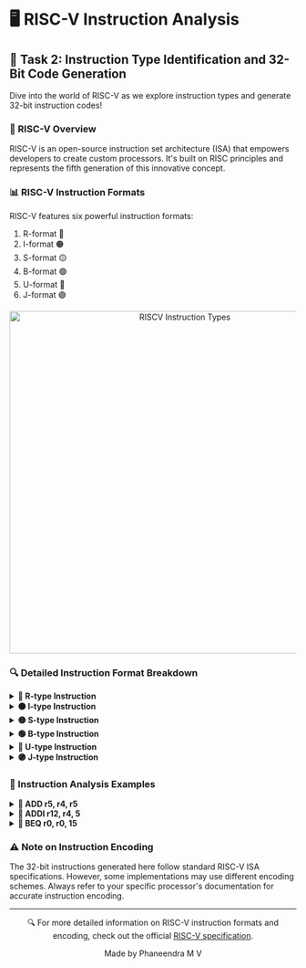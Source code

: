 # 🖥️ RISC-V Instruction Analysis

## 🎯 Task 2: Instruction Type Identification and 32-Bit Code Generation

Dive into the world of RISC-V as we explore instruction types and generate 32-bit instruction codes!

### 🧠 RISC-V Overview

RISC-V is an open-source instruction set architecture (ISA) that empowers developers to create custom processors. It's built on RISC principles and represents the fifth generation of this innovative concept.

### 📊 RISC-V Instruction Formats

RISC-V features six powerful instruction formats:

1. R-format 🔴
2. I-format 🟠
3. S-format 🟡
4. B-format 🟢
5. U-format 🔵
6. J-format 🟣

<p align="center">
  <img src="https://github.com/maazm007/vsdsquadron-mini-internship/assets/83294849/f8e6fd22-79c5-4f6c-b59f-2b38fdb62c0e" alt="RISCV Instruction Types" width="600"/>
</p>

### 🔍 Detailed Instruction Format Breakdown

<details>
<summary><b>🔴 R-type Instruction</b></summary>

<p align="center">
  <img src="https://github.com/maazm007/vsdsquadron-mini-internship/assets/83294849/4a17f03e-ae74-4809-a8d9-79924fb8b421" alt="R-type" width="500"/>
</p>

- 🔹 Used for: Register-to-register operations
- 🔹 Fields: opcode (7 bits), rd (5 bits), func3 (3 bits), rs1 (5 bits), rs2 (5 bits), func7 (7 bits)
</details>

<details>
<summary><b>🟠 I-type Instruction</b></summary>

<p align="center">
  <img src="https://github.com/maazm007/vsdsquadron-mini-internship/assets/83294849/4a53f5fa-d55a-4308-8f93-a0f2f9aedba0" alt="I-type" width="500"/>
</p>

- 🔹 Used for: Immediate and load operations
- 🔹 Fields: opcode (7 bits), rd (5 bits), func3 (3 bits), rs1 (5 bits), imm[11:0] (12 bits)
</details>

<details>
<summary><b>🟡 S-type Instruction</b></summary>

<p align="center">
  <img src="https://github.com/maazm007/vsdsquadron-mini-internship/assets/83294849/fc9ddedc-4c99-4b6f-9765-c2e8c8e29302" alt="S-type" width="500"/>
</p>

- 🔹 Used for: Store operations
- 🔹 Fields: opcode (7 bits), imm[4:0] (5 bits), func3 (3 bits), rs1 (5 bits), rs2 (5 bits), imm[11:5] (7 bits)
</details>

<details>
<summary><b>🟢 B-type Instruction</b></summary>

<p align="center">
  <img src="https://github.com/maazm007/vsdsquadron-mini-internship/assets/83294849/14486f41-f3e4-4c4a-85b0-9acc56be3f46" alt="B-type" width="500"/>
</p>

- 🔹 Used for: Branching operations
- 🔹 Fields: opcode (7 bits), imm[11] (1 bit), imm[4:1] (4 bits), func3 (3 bits), rs1 (5 bits), rs2 (5 bits), imm[10:5] (6 bits), imm[12] (1 bit)
</details>

<details>
<summary><b>🔵 U-type Instruction</b></summary>

<p align="center">
  <img src="https://github.com/maazm007/vsdsquadron-mini-internship/assets/83294849/4f3df58b-8c0c-45c6-ba39-a196547dd38f" alt="U-type" width="500"/>
</p>

- 🔹 Used for: Upper immediate instructions
- 🔹 Fields: opcode (7 bits), rd (5 bits), imm[31:12] (20 bits)
</details>

<details>
<summary><b>🟣 J-type Instruction</b></summary>

<p align="center">
  <img src="https://github.com/maazm007/vsdsquadron-mini-internship/assets/83294849/5dc9a9be-4048-4a35-a99e-7b4a0075caa0" alt="J-type" width="500"/>
</p>

- 🔹 Used for: Jump operations
- 🔹 Fields: opcode (7 bits), rd (5 bits), imm[20|10:1|11|19:12] (20 bits)
</details>

### 🧪 Instruction Analysis Examples

<details>
<summary><b>📝 ADD r5, r4, r5</b></summary>

- Type: R-type 🔴
- Opcode: `0110011`
- rd: `00101`
- func3: `000`
- rs1: `00100`
- rs2: `00101`
- func7: `0000000`

32-bit instruction: 
```
0000000 00101 00100 000 00101 0110011
```
</details>

<details>
<summary><b>📝 ADDI r12, r4, 5</b></summary>

- Type: I-type 🟠
- Opcode: `0010011`
- rd: `01100`
- func3: `000`
- rs1: `00100`
- imm[11:0]: `000000000101`

32-bit instruction:
```
000000000101_00100_000_01100_0010011
```
</details>

<details>
<summary><b>📝 BEQ r0, r0, 15</b></summary>

- Type: B-type 🟢
- Opcode: `1100011`
- imm[12|10:5]: `000000`
- rs2: `00000`
- rs1: `00000`
- func3: `000`
- imm[4:1|11]: `11110`

32-bit instruction:
```
0_000000_00000_00000_000_1111_0_1100011
```
</details>

### ⚠️ Note on Instruction Encoding

The 32-bit instructions generated here follow standard RISC-V ISA specifications. However, some implementations may use different encoding schemes. Always refer to your specific processor's documentation for accurate instruction encoding.

---

<p align="center">
  🔍 For more detailed information on RISC-V instruction formats and encoding, check out the official <a href="https://riscv.org/technical/specifications/">RISC-V specification</a>.
</p>

<p align="center">
  Made by Phaneendra M V
</p>
